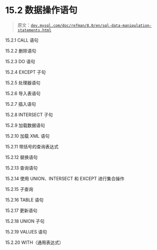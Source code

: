 # 15.2 数据操作语句

> 原文：[`dev.mysql.com/doc/refman/8.0/en/sql-data-manipulation-statements.html`](https://dev.mysql.com/doc/refman/8.0/en/sql-data-manipulation-statements.html)

15.2.1 CALL 语句

15.2.2 删除语句

15.2.3 DO 语句

15.2.4 EXCEPT 子句

15.2.5 处理器语句

15.2.6 导入表语句

15.2.7 插入语句

15.2.8 INTERSECT 子句

15.2.9 加载数据语句

15.2.10 加载 XML 语句

15.2.11 带括号的查询表达式

15.2.12 替换语句

15.2.13 查询语句

15.2.14 使用 UNION、INTERSECT 和 EXCEPT 进行集合操作

15.2.15 子查询

15.2.16 TABLE 语句

15.2.17 更新语句

15.2.18 UNION 子句

15.2.19 VALUES 语句

15.2.20 WITH（通用表达式）
